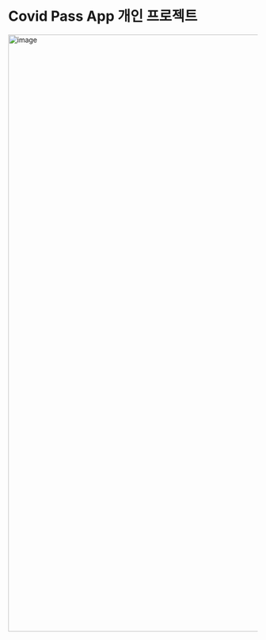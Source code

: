 # Covid Pass App 개인 프로젝트  

<img width="1203" alt="image" src="https://github.com/indextrown/Covid-Pass/assets/69367698/055d894c-1011-4c3b-9d6f-81bb622269c5">
